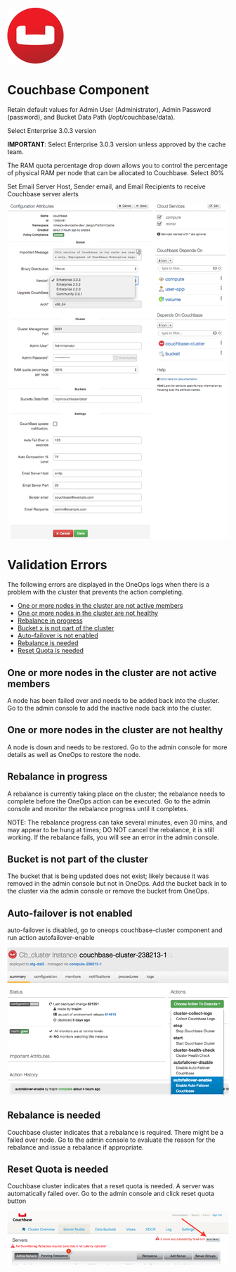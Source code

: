 ![Couchbase](Couchbase.png)

# Couchbase Component


Retain default values for Admin User (Administrator), Admin Password (password), and Bucket Data Path (/opt/couchbase/data).

Select Enterprise 3.0.3 version

**IMPORTANT**: Select Enterprise 3.0.3 version unless approved by the cache team.

The RAM quota percentage drop down allows you to control the percentage of physical RAM per node that can be allocated to Couchbase. Select 80% 

Set Email Server Host, Sender email, and Email Recipients to receive Couchbase server alerts

![Full Screenshot](couchbase_full_screenshot.png)


# Validation Errors

The following errors are displayed in the OneOps logs when there is a problem with the cluster that prevents the action completing.

* [One or more nodes in the cluster are not active members](#1)
* [One or more nodes in the cluster are not healthy](#2)
* [Rebalance in progress](#3)
* [Bucket x is not part of the cluster](#4)
* [Auto-failover is not enabled](#5)
* [Rebalance is needed](#6)
* [Reset Quota is needed](#7)

## <a name="1"></a> One or more nodes in the cluster are not active members
A node has been failed over and needs to be added back into the cluster. Go to the admin console to add the inactive node back into the cluster.

## <a name="2"></a> One or more nodes in the cluster are not healthy
A node is down and needs to be restored. Go to the admin console for more details as well as OneOps to restore the node.

## <a name="3"></a> Rebalance in progress

A rebalance is currently taking place on the cluster; the rebalance needs to complete before the OneOps action can be executed. Go to the admin console and monitor the rebalance progress until it completes.

NOTE: The rebalance progress can take several minutes, even 30 mins, and may appear to be hung at times; DO NOT cancel the rebalance, it is still working. If the rebalance fails, you will see an error in the admin console.


## <a name="4"></a> Bucket <name> is not part of the cluster

The bucket that is being updated does not exist; likely because it was removed in the admin console but not in OneOps. Add the bucket back in to the cluster via the admin console or remove the bucket from OneOps.


## <a name="5"></a> Auto-failover is not enabled

auto-failover is disabled, go to oneops couchbase-cluster component and run action autofailover-enable

![autofailover](autofailover.png)


## <a name="6"></a> Rebalance is needed

Couchbase cluster indicates that a rebalance is required. There might be a failed over node. Go to the admin console to evaluate the reason for the rebalance and issue a rebalance if appropriate.

 
## <a name="7"></a> Reset Quota is needed

Couchbase cluster indicates that a reset quota is needed. A server was automatically failed over. Go to the admin console and click reset quota button

![reset_quota](reset_quota.png)
